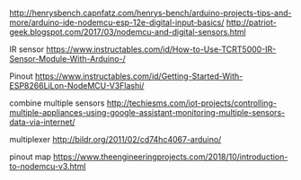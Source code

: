 http://henrysbench.capnfatz.com/henrys-bench/arduino-projects-tips-and-more/arduino-ide-nodemcu-esp-12e-digital-input-basics/
http://patriot-geek.blogspot.com/2017/03/nodemcu-and-digital-sensors.html

IR sensor
https://www.instructables.com/id/How-to-Use-TCRT5000-IR-Sensor-Module-With-Arduino-/

Pinout
https://www.instructables.com/id/Getting-Started-With-ESP8266LiLon-NodeMCU-V3Flashi/

combine multiple sensors
http://techiesms.com/iot-projects/controlling-multiple-appliances-using-google-assistant-monitoring-multiple-sensors-data-via-internet/

multiplexer
http://bildr.org/2011/02/cd74hc4067-arduino/

pinout map
https://www.theengineeringprojects.com/2018/10/introduction-to-nodemcu-v3.html